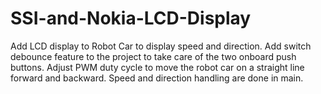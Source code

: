 # SSI-and-Nokia-LCD-Display
Add LCD display to Robot Car to display speed and direction. Add switch debounce 
feature to the project to take care of the two onboard push buttons. Adjust PWM duty cycle 
to move the robot car on a straight line forward and backward. Speed and direction handling 
are done in main.
